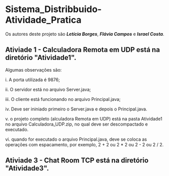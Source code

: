 # Sistema_Distribbuido-Atividade_Pratica

Os autores deste projeto são ***Letícia Borges***, ***Flávia Campos*** e ***Israel Costa***.
 
## Ativiade 1 - Calculadora Remota em UDP está na diretório "Atividade1".
 
 Algumas observações são: 

 i. A porta utilizada é 9876;

ii. O servidor está no arquivo Server.java;

iii. O cliente está funcionando no arquivo Principal.java;

iv. Deve ser ininiado primeiro o Server.java e depois o Principal.java.

v. o projeto completo (alculadora Remota em UDP) está na pasta Atividade1 no arquivo Calculadora_UDP.zip, no qual deve ser descompactado e executado.

vi. quando for executado o arquivo Principal.java, deve se coloca as operações com espacamento, por exemplo, 2 + 2 ou 2 * 2 ou 2 - 2 ou 2 / 2.

## Ativiade 3 - Chat Room TCP está na diretório "Atividade3".
